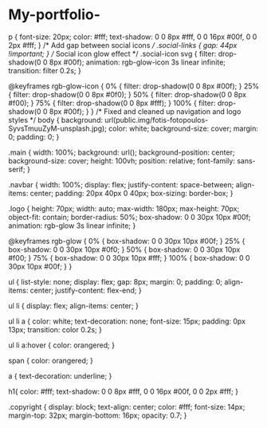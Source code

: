 # My-portfolio-
p {
    font-size: 20px;
    color: #fff;
    text-shadow: 0 0 8px #fff, 0 0 16px #00f, 0 0 2px #fff;
}
/* Add gap between social icons */
.social-links {
    gap: 44px !important;
}
/* Social icon glow effect */
.social-icon svg {
    filter: drop-shadow(0 0 8px #00f);
    animation: rgb-glow-icon 3s linear infinite;
    transition: filter 0.2s;
}

@keyframes rgb-glow-icon {
    0% {
        filter: drop-shadow(0 0 8px #00f);
    }
    25% {
        filter: drop-shadow(0 0 8px #0f0);
    }
    50% {
        filter: drop-shadow(0 0 8px #f00);
    }
    75% {
        filter: drop-shadow(0 0 8px #fff);
    }
    100% {
        filter: drop-shadow(0 0 8px #00f);
    }
}
/* Fixed and cleaned up navigation and logo styles */
body {
    background: url(public.img/fotis-fotopoulos-SyvsTmuuZyM-unsplash.jpg);
    color: white;
    background-size: cover;
    margin: 0;
    padding: 0;
}

.main {
    width: 100%;
    background: url();
    background-position: center;
    background-size: cover;
    height: 100vh;
    position: relative;
    font-family: sans-serif;
}

.navbar {
    width: 100%;
    display: flex;
    justify-content: space-between;
    align-items: center;
    padding: 20px 40px 0 40px;
    box-sizing: border-box;
}

.logo {
    height: 70px;
    width: auto;
    max-width: 180px;
    max-height: 70px;
    object-fit: contain;
    border-radius: 50%;
    box-shadow: 0 0 30px 10px #00f;
    animation: rgb-glow 3s linear infinite;
}

@keyframes rgb-glow {
    0% {
        box-shadow: 0 0 30px 10px #00f;
    }
    25% {
        box-shadow: 0 0 30px 10px #0f0;
    }
    50% {
        box-shadow: 0 0 30px 10px #f00;
    }
    75% {
        box-shadow: 0 0 30px 10px #fff;
    }
    100% {
        box-shadow: 0 0 30px 10px #00f;
    }
}

ul {
    list-style: none;
    display: flex;
    gap: 8px;
    margin: 0;
    padding: 0;
    align-items: center;
    justify-content: flex-end;
}

ul li {
    display: flex;
    align-items: center;
}

ul li a {
    color: white;
    text-decoration: none;
    font-size: 15px;
    padding: 0px 13px;
    transition: color 0.2s;
}

ul li a:hover {
    color: orangered;
}

span {
    color: orangered;
}

a {
    text-decoration: underline;
}

h1{
    color: #fff;
    text-shadow: 0 0 8px #fff, 0 0 16px #00f, 0 0 2px #fff;
}

.copyright {
    display: block;
    text-align: center;
    color: #fff;
    font-size: 14px;
    margin-top: 32px;
    margin-bottom: 16px;
    opacity: 0.7;
}
